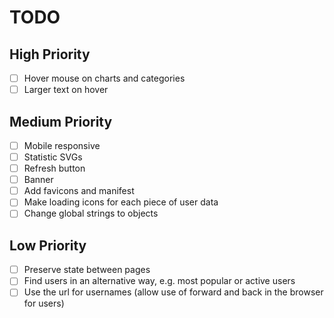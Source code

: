 # TODO

## High Priority

- [ ] Hover mouse on charts and categories
- [ ] Larger text on hover

## Medium Priority

- [ ] Mobile responsive
- [ ] Statistic SVGs
- [ ] Refresh button
- [ ] Banner
- [ ] Add favicons and manifest
- [ ] Make loading icons for each piece of user data
- [ ] Change global strings to objects

## Low Priority

- [ ] Preserve state between pages
- [ ] Find users in an alternative way, e.g. most popular or active users
- [ ] Use the url for usernames (allow use of forward and back in the browser for users)
